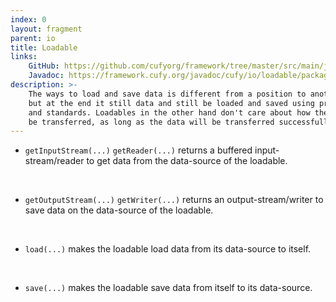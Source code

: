 ```yaml
---
index: 0
layout: fragment
parent: io
title: Loadable
links:
    GitHub: https://github.com/cufyorg/framework/tree/master/src/main/java/cufy/io/loadable
    Javadoc: https://framework.cufy.org/javadoc/cufy/io/loadable/package-summary.html
description: >-
    The ways to load and save data is different from a position to another,
    but at the end it still data and still be loaded and saved using protocols
    and standards. Loadables in the other hand don't care about how the data will
    be transferred, as long as the data will be transferred successfully.
---
```


- `getInputStream(...)` `getReader(...)` returns a buffered input-stream/reader to get
data from the data-source of the loadable.
<br>

- `getOutputStream(...)` `getWriter(...)` returns an output-stream/writer to save data
on the data-source of the loadable. 
<br>

- `load(...)` makes the loadable load data from its data-source to itself.
<br>

- `save(...)` makes the loadable save data from itself to its data-source.